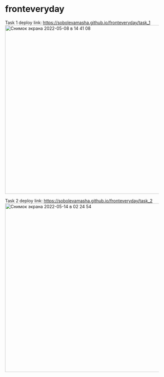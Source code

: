 # fronteveryday

Task 1 deploy link: https://sobolevamasha.github.io/fronteveryday/task_1
<img width="552" alt="Снимок экрана 2022-05-08 в 14 41 08" src="https://user-images.githubusercontent.com/77979222/167294519-a434ae85-587e-4f17-953f-66368f2e9b14.png">

Task 2 deploy link: https://sobolevamasha.github.io/fronteveryday/task_2
<img width="552" alt="Снимок экрана 2022-05-14 в 02 24 54" src="https://user-images.githubusercontent.com/77979222/168400964-6f466eb7-088d-458e-b1e6-f6085086af78.png">
